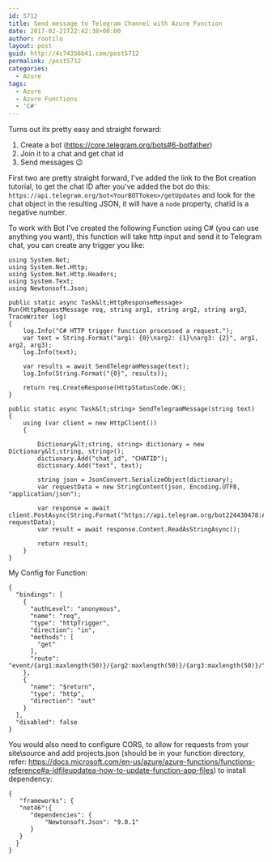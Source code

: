 ```yaml
---
id: 5712
title: Send message to Telegram Channel with Azure Function
date: 2017-02-21T22:42:38+00:00
author: rootilo
layout: post
guid: http://4c74356b41.com/post5712
permalink: /post5712
categories:
  - Azure
tags:
  - Azure
  - Azure Functions
  - 'C#'
---
```

Turns out its pretty easy and straight forward:

  1. Create a bot (https://core.telegram.org/bots#6-botfather)
  2. Join it to a chat and get chat id
  3. Send messages 😉

First two are pretty straight forward, I've added the link to the Bot creation tutorial, to get the chat ID after you've added the bot do this: `https://api.telegram.org/bot<YourBOTToken>/getUpdates` and look for the chat object in the resulting JSON, it will have a `node` property, chatid is a negative number.

To work with Bot I've created the following Function using C# (you can use anything you want), this function will take http input and send it to Telegram chat, you can create any trigger you like:

```
using System.Net;
using System.Net.Http;
using System.Net.Http.Headers;
using System.Text;
using Newtonsoft.Json;

public static async Task&lt;HttpResponseMessage> Run(HttpRequestMessage req, string arg1, string arg2, string arg3, TraceWriter log)
{
    log.Info("C# HTTP trigger function processed a request.");
    var text = String.Format("arg1: {0}\narg2: {1}\narg3: {2}", arg1, arg2, arg3);
    log.Info(text);

    var results = await SendTelegramMessage(text);
    log.Info(String.Format("{0}", results));

    return req.CreateResponse(HttpStatusCode.OK);
}

public static async Task&lt;string> SendTelegramMessage(string text)
{
    using (var client = new HttpClient())
    {

        Dictionary&lt;string, string> dictionary = new Dictionary&lt;string, string>();
        dictionary.Add("chat_id", "CHATID");
        dictionary.Add("text", text);

        string json = JsonConvert.SerializeObject(dictionary);
        var requestData = new StringContent(json, Encoding.UTF8, "application/json");

        var response = await client.PostAsync(String.Format("https://api.telegram.org/bot224430478:AAGBjzNWDHcu96UG8oPgTMX7f52GU2aD060/sendMessage"), requestData);
        var result = await response.Content.ReadAsStringAsync();

        return result;
    }
}

```

My Config for Function:

```
{
  "bindings": [
    {
      "authLevel": "anonymous",
      "name": "req",
      "type": "httpTrigger",
      "direction": "in",
      "methods": [
        "get"
      ],
      "route": "event/{arg1:maxlength(50)}/{arg2:maxlength(50)}/{arg3:maxlength(50)}/"
    },
    {
      "name": "$return",
      "type": "http",
      "direction": "out"
    }
  ],
  "disabled": false
}
```

You would also need to configure CORS, to allow for requests from your site\source and add projects.json (should be in your function directory, refer: https://docs.microsoft.com/en-us/azure/azure-functions/functions-reference#a-idfileupdatea-how-to-update-function-app-files) to install dependency:

```
{
   "frameworks": {
   "net46":{
      "dependencies": {
          "Newtonsoft.Json": "9.0.1"
      }
   }
  }
}
```